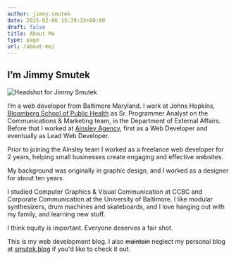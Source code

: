 ```yaml
---
author: jimmy.smutek
date: 2015-02-06 15:39:33+00:00
draft: false
title: About Me
type: page
url: /about-me/
---
```


## I’m Jimmy Smutek



![Headshot for Jimmy Smutek](/img/2015/02/headshot-web.jpeg)


I’m a web developer from Baltimore Maryland. I work at Johns Hopkins, [Bloomberg School of Public Health](https://jhsph.edu) as Sr. Programmer Analyst on the Communications & Marketing team, in the Department of External Affairs. Before that I worked at [Ainsley Agency](https://ainsleyagency.com), first as a Web Developer and eventually as Lead Web Developer.

Prior to joining the Ainsley team I worked as a freelance web developer for 2 years, helping small businesses create engaging and effective websites.

My background was originally in graphic design, and I worked as a designer for about ten years.

I studied Computer Graphics & Visual Communication at CCBC and Corporate Communication at the University of Baltimore. I like modular synthesizers, drum machines and skateboards, and I love hanging out with my family, and learning new stuff.

I think equity is important. Everyone deserves a fair shot.

This is my web development blog. I also <del>maintain</del> neglect my personal blog at [smutek.blog](https://smutek.blog) if you'd like to check it out.
